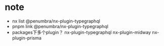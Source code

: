 # note

- nx list @penumbra/nx-plugin-typegraphql
- pnpm link @penumbra/nx-plugin-typegraphql
- packages下多个plugin？ nx-plugin-typegraphql nx-plugin-midway nx-plugin-prisma
